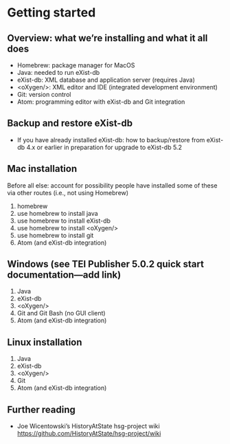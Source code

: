 # Getting started

## Overview: what we’re installing and what it all does

* Homebrew: package manager for MacOS
* Java: needed to run eXist-db
* eXist-db: XML database and application server (requires Java)
* &lt;oXygen/&gt;: XML editor and IDE (integrated development environment)
* Git: version control
* Atom: programming editor with eXist-db and Git integration

## Backup and restore eXist-db

* If you have already installed eXist-db: how to backup/restore from eXist-db 4.x or earlier in preparation for upgrade to eXist-db 5.2

## Mac installation

Before all else: account for possibility people have installed some of these via other routes (i.e., not using Homebrew)

1. homebrew
2. use homebrew to install java
3. use homebrew to install eXist-db
4. use homebrew to install &lt;oXygen/&gt; 
5. use homebrew to install git
5. Atom (and eXist-db integration)

## Windows (see TEI Publisher 5.0.2 quick start documentation—add link)

1. Java
2. eXist-db
3. &lt;oXygen/&gt;
4. Git and Git Bash (no GUI client)
4. Atom (and eXist-db integration)

## Linux installation

1. Java
2. eXist-db
3. &lt;oXygen/&gt;
4. Git
4. Atom (and eXist-db integration)

## Further reading

* Joe Wicentowski’s HistoryAtState hsg-project wiki <https://github.com/HistoryAtState/hsg-project/wiki>


